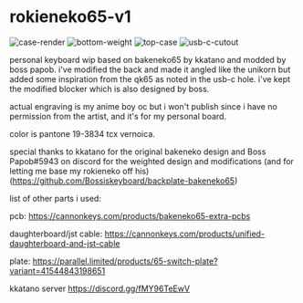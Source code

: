 # rokieneko65-v1
![case-render](https://media.discordapp.net/attachments/813992047861563433/1118388942786535494/case-render.png?width=767&height=431)
![bottom-weight](https://media.discordapp.net/attachments/813992047861563433/1118388942018981908/rokieneko-v1-bottom.png?width=767&height=431)
![top-case](https://media.discordapp.net/attachments/813992047861563433/1118388942383874078/rokieneko-front.png?width=767&height=431)
![usb-c-cutout](https://media.discordapp.net/attachments/813992047861563433/1118390118701613109/usb-c-cutout.png?width=767&height=431)

personal keyboard wip based on bakeneko65 by kkatano and modded by boss papob. i've modified the back and made it angled like the unikorn but added some inspiration from the qk65 as noted in the usb-c hole. i've kept the modified blocker which is also designed by boss.

actual engraving is my anime boy oc but i won't publish since i have no permission from the artist, and it's for my personal board.

color is pantone 19-3834 tcx vernoica.

special thanks to kkatano for the original bakeneko design and Boss Papob#5943 on discord for the weighted design and modifications (and for letting me base my rokieneko off his) (https://github.com/Bossiskeyboard/backplate-bakeneko65)


list of other parts i used:

pcb: https://cannonkeys.com/products/bakeneko65-extra-pcbs

daughterboard/jst cable: https://cannonkeys.com/products/unified-daughterboard-and-jst-cable

plate: https://parallel.limited/products/65-switch-plate?variant=41544843198651


kkatano server
https://discord.gg/fMY96TeEwV 
